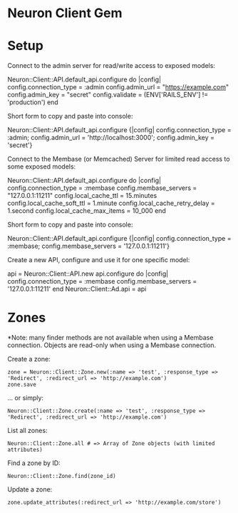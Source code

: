 Neuron Client Gem
=================


Setup
=====

Connect to the admin server for read/write access to exposed models:

  Neuron::Client::API.default_api.configure do |config|
    config.connection_type = :admin
    config.admin_url = "https://example.com"
    config.admin_key = "secret"
    config.validate = (ENV['RAILS_ENV'] != 'production')
  end

  Short form to copy and paste into console:

  Neuron::Client::API.default_api.configure {|config| config.connection_type = :admin; config.admin_url = 'http://localhost:3000'; config.admin_key = 'secret'}


Connect to the Membase (or Memcached) Server for limited read access to some exposed models:

  Neuron::Client::API.default_api.configure do |config|
    config.connection_type = :membase
    config.membase_servers = "127.0.0.1:11211"
    config.local_cache_ttl = 15.minutes
    config.local_cache_soft_ttl = 1.minute
    config.local_cache_retry_delay = 1.second
    config.local_cache_max_items = 10_000
  end

  Short form to copy and paste into console:

  Neuron::Client::API.default_api.configure {|config| config.connection_type = :membase; config.membase_servers = '127.0.0.1:11211'}

Create a new API, configure and use it for one specific model:

  api = Neuron::Client::API.new
  api.configure do |config|
    config.connection_type = :membase
    config.membase_servers = '127.0.0.1:11211'
  end
  Neuron::Client::Ad.api = api

Zones
=====

*Note: many finder methods are not available when using a Membase connection.  Objects are read-only when using a Membase connection.

Create a zone:

    zone = Neuron::Client::Zone.new(:name => 'test', :response_type => 'Redirect', :redirect_url => 'http://example.com')
    zone.save

... or simply:
    
    Neuron::Client::Zone.create(:name => 'test', :response_type => 'Redirect', :redirect_url => 'http://example.com')

List all zones:

    Neuron::Client::Zone.all # => Array of Zone objects (with limited attributes)

Find a zone by ID:

    Neuron::Client::Zone.find(zone_id)

Update a zone:

    zone.update_attributes(:redirect_url => 'http://example.com/store')

